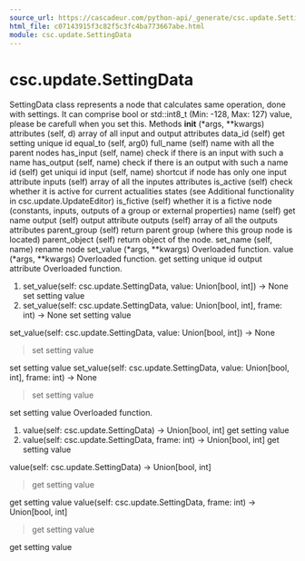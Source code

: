```yaml
---
source_url: https://cascadeur.com/python-api/_generate/csc.update.SettingData.html
html_file: c07143915f3c82f5c3fc4ba773667abe.html
module: csc.update.SettingData
---
```


# csc.update.SettingData 

SettingData class represents a node that calculates same operation, done with settings.
It can comprise bool or std::int8_t (Min: -128, Max: 127) value, please be carefull when you set this. Methods __init__ (*args, **kwargs) attributes (self, d) array of all input and output attributes data_id (self) get setting unique id equal_to (self, arg0) full_name (self) name with all the parent nodes has_input (self, name) check if there is an input with such a name has_output (self, name) check if there is an output with such a name id (self) get uniqui id input (self, name) shortcut if node has only one input attribute inputs (self) array of all the inputes attributes is_active (self) check whether it is active for current actualities states (see Additional functionality in csc.update.UpdateEditor) is_fictive (self) whether it is a fictive node (constants, inputs, outputs of a group or external properties) name (self) get name output (self) output attribute outputs (self) array of all the outputs attributes parent_group (self) return parent group (where this group node is located) parent_object (self) return object of the node. set_name (self, name) rename node set_value (*args, **kwargs) Overloaded function. value (*args, **kwargs) Overloaded function. get setting unique id output attribute Overloaded function.
1. set_value(self: csc.update.SettingData, value: Union[bool, int]) -> None set setting value
2. set_value(self: csc.update.SettingData, value: Union[bool, int], frame: int) -> None set setting value

set_value(self: csc.update.SettingData, value: Union[bool, int]) -> None
> set setting value

set setting value set_value(self: csc.update.SettingData, value: Union[bool, int], frame: int) -> None
> set setting value

set setting value Overloaded function.
1. value(self: csc.update.SettingData) -> Union[bool, int] get setting value
2. value(self: csc.update.SettingData, frame: int) -> Union[bool, int] get setting value

value(self: csc.update.SettingData) -> Union[bool, int]
> get setting value

get setting value value(self: csc.update.SettingData, frame: int) -> Union[bool, int]
> get setting value

get setting value